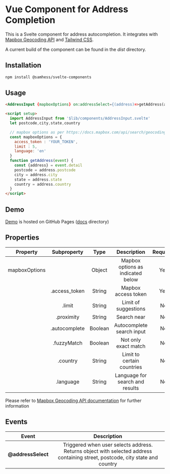 # Vue Component for Address Completion

This is a Svelte component for address autocompletion. It integrates with 
[Mapbox Geocoding API](https://docs.mapbox.com/api/search/geocoding/) and [Tailwind CSS](https://tailwindcss.com/).

A current build of the component can be found in the *dist* directory.

## Installation
```bash
npm install @samhess/svelte-components
```

## Usage 
```html
<AddressInput {mapboxOptions} on:addressSelect={(address)=>getAddress(address)}></AddressInput>

<script setup>
  import AddressInput from '$lib/components/AddressInput.svelte'
  let postcode,city,state,country

  // mapbox options as per https://docs.mapbox.com/api/search/geocoding
  const mapboxOptions = {
    access_token : 'YOUR_TOKEN',
    limit : 5,
    language: 'en'
  }
  function getAddress(event) {
    const {address} = event.detail
    postcode = address.postcode
    city = address.city
    state = address.state
    country = address.country
  }
</script>
```

## Demo
[Demo](https://samhess.github.io/vue3-address-input/index.html) is hosted on GitHub Pages ([docs](/docs) directory)

## Properties

| Property      | Subproperty   | Type    | Description                        | Required | Default |
| :------:      | :-------:     | :---:   | :---------:                        | :------: | :-----: |
| mapboxOptions |               | Object  | Mapbox options as indicated below  | Yes      |         |
|               | .access_token | String  | Mapbox access token                | Yes      | ''      |
|               | .limit        | String  | Limit of suggestions               | No       | 10      |
|               | .proximity    | String  | Search near                        | No       |'ip'     |
|               | .autocomplete | Boolean | Autocomplete search input          | No       | true    |
|               | .fuzzyMatch   | Boolean | Not only exact match               | No       | true    |
|               | .country      | String  | Limit to certain countries         | No       | ''   |
|               | .language     | String  | Language for search and results    | No       | 'en'    |

Please refer to [Mapbox Geocoding API documentation](https://docs.mapbox.com/api/search/geocoding) for further information

## Events

| Event | Description |
| :---: | :---------: |
| **@addressSelect** | Triggered when user selects address. Returns object with selected address containing street, postcode, city state and country |
